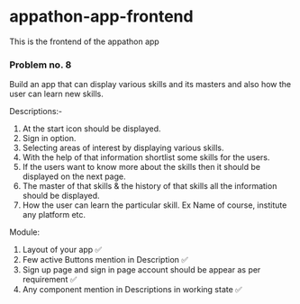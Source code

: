 # appathon-app-frontend

This is the frontend of the appathon app

### Problem no. 8

Build an app that can display various skills and its masters and also
how the user can learn new skills.

Descriptions:-

1. At the start icon should be displayed.
2. Sign in option.
3. Selecting areas of interest by displaying various skills.
4. With the help of that information shortlist some skills for the users.
5. If the users want to know more about the skills then it should be displayed on the
   next page.
6. The master of that skills & the history of that skills all the information should be
   displayed.
7. How the user can learn the particular skill. Ex Name of course, institute any
   platform etc.

Module:

1. Layout of your app ✅
2. Few active Buttons mention in Description ✅
3. Sign up page and sign in page account should be appear as per requirement ✅
4. Any component mention in Descriptions in working state ✅

